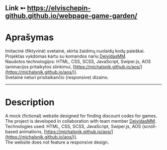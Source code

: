 Link ➵ https://elvischepin-github.github.io/webpage-game-garden/
---
# Aprašymas
Imitacinė (fiktyvinė) svetainė, skirta žaidimų nuolaidų kodų paieškai.  
Projektas vykdomas kartu su komandos nariu [DeividasMM](https://github.com/DeividasMM).  
Naudotos technologijos: HTML, CSS, SCSS, JavaScript, Swiper.js, AOS (animacijos pritaikytos slinkimui, [https://michalsnik.github.io/aos/](https://michalsnik.github.io/aos/)).  
Svetainė neturi prisitaikančio (responsive) dizaino.

---

# Description
A mock (fictional) website designed for finding discount codes for games.  
The project is developed in collaboration with team member [DeividasMM](https://github.com/DeividasMM).  
Technologies used: HTML, CSS, SCSS, JavaScript, Swiper.js, AOS (scroll-based animations, [https://michalsnik.github.io/aos/](https://michalsnik.github.io/aos/)).  
The website does not feature a responsive design.
